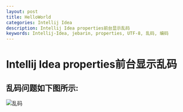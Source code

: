 ```yaml
---
layout: post
title: HelloWorld
categories: Intellij Idea
description: Intellij Idea properties前台显示乱码
keywords: Intellij-Idea, jebarin, properties, UTF-8, 乱码, 编码
---
```

# Intellij Idea properties前台显示乱码

## 乱码问题如下图所示:

![乱码](https://github.com/smallclover/smallclover.github.io/blob/master/images/posts/2018-1-25-Intellij%20Idea%E5%85%B3%E4%BA%8Eproperties%E7%BC%96%E7%A0%81%E9%97%AE%E9%A2%98/%E4%B9%B1%E7%A0%81.png)
